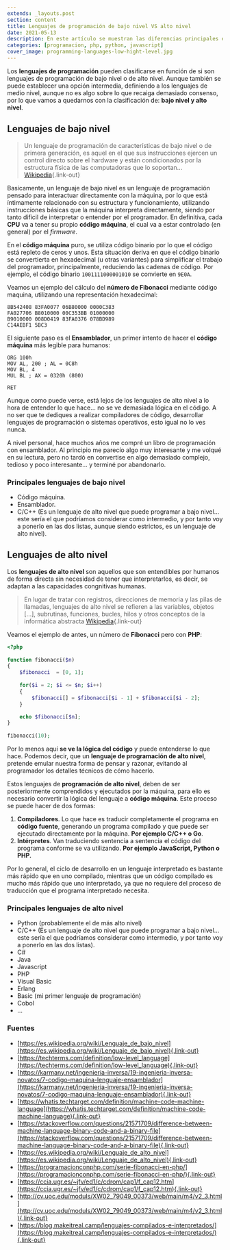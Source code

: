 ```yaml
---
extends: _layouts.post
section: content
title: Lenguajes de programación de bajo nivel VS alto nivel
date: 2021-05-13
description: En este artículo se muestran las diferencias principales entre los lenguajes de programación de alto nivel, frente a los lenguajes de programación de bajo nivel o código máquina
categories: [programacion, php, python, javascript]
cover_image: programming-languages-low-hight-level.jpg
---
```


Los **lenguajes de programación** pueden clasificarse en función de si son lenguajes de programación de bajo nivel o de alto nivel. Aunque también se puede establecer una opción intermedia, definiendo a los lenguajes de medio nivel, aunque no es algo sobre lo que recaiga demasiado consenso, por lo que vamos a quedarnos con la clasificación de: **bajo nivel y alto nivel**.

## Lenguajes de bajo nivel 

>Un lenguaje de programación de características de bajo nivel o de primera generación, es aquel en el que sus instrucciones ejercen un control directo sobre el hardware y están condicionados por la estructura física de las computadoras que lo soportan... [Wikipedia](https://es.wikipedia.org/wiki/Lenguaje_de_bajo_nivel){.link-out}

Basicamente, un lenguaje de bajo nivel es un lenguaje de programación pensado para interactuar directamente con la máquina, por lo que está íntimamente relacionado con su estructura y funcionamiento, utilizando instrucciones básicas que la máquina interpreta directamente, siendo por tanto dificil de interpretar o entender por el programador. En definitiva, cada **CPU** va a tener su propio **código máquina**, el cual va a estar controlado (en general) por 
el *firmware*.

En el **código máquina** puro, se utiliza código binario por lo que el código está repleto de ceros y unos. Esta situación deriva en que el código binario se convertierta en hexadecimal (u otras variantes) para simplificar el trabajo del programador, principalmente, reduciendo las cadenas de código. Por ejemplo, el código binario `1001111000001010` se convierte en `9E0A`.

Veamos un ejemplo del cálculo del **número de Fibonacci** mediante código maquina, utilizando una representación hexadecimal:

```
8B542408 83FA0077 06B80000 0000C383
FA027706 B8010000 00C353BB 01000000
B9010000 008D0419 83FA0376 078BD989
C14AEBF1 5BC3
```

El siguiente paso es el **Ensamblador**, un primer intento de hacer el **código máquina** más legible para humanos:

```
ORG 100h
MOV AL, 200 ; AL = 0C8h
MOV BL, 4
MUL BL ; AX = 0320h (800)

RET
```

Aunque como puede verse, está lejos de los lenguajes de alto nivel a lo hora de entender lo que hace... no se ve demasiada lógica en el código. A no ser que te dediques a realizar compiladores de código, desarrollar lenguajes de programación o sistemas operativos, esto igual no lo ves nunca. 

A nivel personal, hace muchos años me compré un libro de programación con ensamblador. Al principio me parecío algo muy interesante y me volqué en su lectura, pero no tardó en convertise en algo demasiado complejo, tedioso y poco interesante... y terminé por abandonarlo.

### Principales lenguajes de bajo nivel

+ Código máquina.
+ Ensamblador.
+ C/C++ (Es un lenguaje de alto nivel que puede programar a bajo nivel... este sería el que podríamos considerar como intermedio, y por tanto voy a ponerlo en las dos listas, aunque siendo estrictos, es un lenguaje de alto nivel).

## Lenguajes de alto nivel 

Los **lenguajes de alto nivel** son aquellos que son entendibles por humanos de forma directa sin necesidad de tener que interpretarlos, es decir, se adaptan a las capacidades congnitivas humanas.

>En lugar de tratar con registros, direcciones de memoria y las pilas de llamadas, lenguajes de alto nivel se refieren a las variables, objetos [...], subrutinas, funciones, bucles, hilos y otros conceptos de la informática abstracta [Wikipedia](https://es.wikipedia.org/wiki/Lenguaje_de_alto_nivel){.link-out}

Veamos el ejemplo de antes, un número de **Fibonacci** pero con **PHP**:

```php
<?php
 
function fibonacci($n)
{
    $fibonacci  = [0, 1];
 
    for($i = 2; $i <= $n; $i++)
    {
        $fibonacci[] = $fibonacci[$i - 1] + $fibonacci[$i - 2];
    }

    echo $fibonacci[$n];
}
 
fibonacci(10);
```

Por lo menos aquí **se ve la lógica del código** y puede entenderse lo que hace. Podemos decir, que un **lenguaje de programación de alto nivel**, pretende emular nuestra forma de pensar y razonar, evitando al programador los detalles técnicos de cómo hacerlo.

Estos lenguajes de **programación de alto nivel**, deben de ser posteriormente comprendidos y ejecutados por la máquina, para ello es necesario convertir la lógica del lenguaje a **código máquina**. Este proceso se puede hacer de dos formas:

1. **Compiladores**. Lo que hace es traducir completamente el programa en **código fuente**, generando un programa compilado y que puede ser ejecutado directamente por la máquina. **Por ejemplo C/C++ o Go**.
2. **Intérpretes**. Van traduciendo sentencia a sentencia el código del programa conforme se va utilizando. **Por ejemplo JavaScript, Python o PHP.**

Por lo general, el ciclo de desarrollo en un lenguaje interpretado es bastante más rápido que en uno compilado, mientras que un código compilado es mucho más rápido que uno interpretado, ya que no requiere del proceso de traducción que el programa interpretado necesita.

### Principales lenguajes de alto nivel

+ Python (probablemente el de más alto nivel)
+ C/C++ (Es un lenguaje de alto nivel que puede programar a bajo nivel... este sería el que podríamos considerar como intermedio, y por tanto voy a ponerlo en las dos listas).
+ C# 
+ Java 
+ Javascript 
+ PHP 
+ Visual Basic 
+ Erlang
+ Basic (mi primer lenguaje de programación)
+ Cobol
+ ...


### Fuentes 

+ [https://es.wikipedia.org/wiki/Lenguaje_de_bajo_nivel](https://es.wikipedia.org/wiki/Lenguaje_de_bajo_nivel){.link-out}
+ [https://techterms.com/definition/low-level_language](https://techterms.com/definition/low-level_language){.link-out}
+ [https://karmany.net/ingenieria-inversa/19-ingenieria-inversa-novatos/7-codigo-maquina-lenguaje-ensamblador](https://karmany.net/ingenieria-inversa/19-ingenieria-inversa-novatos/7-codigo-maquina-lenguaje-ensamblador){.link-out}
+ [https://whatis.techtarget.com/definition/machine-code-machine-language](https://whatis.techtarget.com/definition/machine-code-machine-language){.link-out}
+ [https://stackoverflow.com/questions/21571709/difference-between-machine-language-binary-code-and-a-binary-file](https://stackoverflow.com/questions/21571709/difference-between-machine-language-binary-code-and-a-binary-file){.link-out}
+ [https://es.wikipedia.org/wiki/Lenguaje_de_alto_nivel](https://es.wikipedia.org/wiki/Lenguaje_de_alto_nivel){.link-out}
+ [https://programacionconphp.com/serie-fibonacci-en-php/](https://programacionconphp.com/serie-fibonacci-en-php/){.link-out}
+ [https://ccia.ugr.es/~jfv/ed1/c/cdrom/cap1/f_cap12.htm](https://ccia.ugr.es/~jfv/ed1/c/cdrom/cap1/f_cap12.htm){.link-out}
+ [http://cv.uoc.edu/moduls/XW02_79049_00373/web/main/m4/v2_3.html](http://cv.uoc.edu/moduls/XW02_79049_00373/web/main/m4/v2_3.html){.link-out}
+ [https://blog.makeitreal.camp/lenguajes-compilados-e-interpretados/](https://blog.makeitreal.camp/lenguajes-compilados-e-interpretados/){.link-out}
